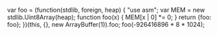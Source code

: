 
var foo = (function(stdlib, foreign, heap) {
      "use asm";
      var MEM = new stdlib.Uint8Array(heap);
      function foo(x) { MEM[x | 0] *= 0; }
      return {foo: foo};
    })(this, {}, new ArrayBuffer(1)).foo;
foo(-926416896 * 8 * 1024);

